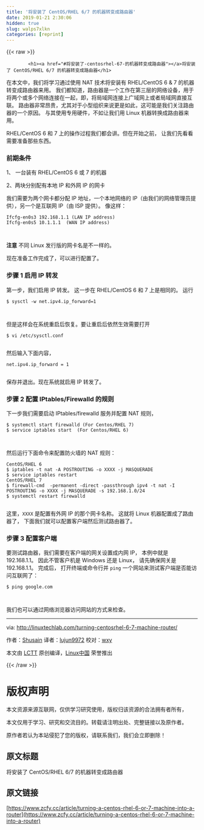 ```yaml
---
title: '将安装了 CentOS/RHEL 6/7 的机器转变成路由器' 
date: 2019-01-21 2:30:06
hidden: true
slug: walps7xlkn
categories: [reprint]
---
```


{{< raw >}}

            <h1><a href="#将安装了-centosrhel-67-的机器转变成路由器"></a>将安装了 CentOS/RHEL 6/7 的机器转变成路由器</h1>
<p>在本文中，我们将学习通过使用 NAT 技术将安装有 RHEL/CentOS 6 &amp; 7 的机器转变成路由器来用。 我们都知道，路由器是一个工作在第三层的网络设备，用于将两个或多个网络连接在一起，即，将局域网连接上广域网上或者局域网直接互联。 路由器非常昂贵，尤其对于小型组织来说更是如此，这可能是我们关注路由器的一个原因。 与其使用专用硬件，不如让我们用 Linux 机器转换成路由器来用。</p>
<p>RHEL/CentOS 6 和 7 上的操作过程我们都会讲。但在开始之前， 让我们先看看需要准备那些东西。</p>
<h3><a href="#前期条件"></a>前期条件</h3>
<p>1、 一台装有 RHEL/CentOS 6 或 7 的机器</p>
<p>2、两块分别配有本地 IP 和外网 IP 的网卡</p>
<p>我们需要为两个网卡都分配 IP 地址，一个本地网络的 IP（由我们的网络管理员提供），另一个是互联网 IP（由 ISP 提供）。 像这样：</p>
<pre><code class="hljs routeros">Ifcfg-en0s3 192.168.1.1 (LAN<span class="hljs-built_in"> IP </span>address)
Ifcfg-en0s5 10.1.1.1  (WAN<span class="hljs-built_in"> IP </span>address)

</code></pre><p><strong>注意</strong> 不同 Linux 发行版的网卡名是不一样的。</p>
<p>现在准备工作完成了，可以进行配置了。</p>
<h3><a href="#步骤-1-启用-ip-转发"></a>步骤 1 启用 IP 转发</h3>
<p>第一步，我们启用 IP 转发。 这一步在 RHEL/CentOS 6 和 7 上是相同的。 运行</p>
<pre><code class="hljs stylus">$ sysctl -w net<span class="hljs-selector-class">.ipv4</span><span class="hljs-selector-class">.ip_forward</span>=<span class="hljs-number">1</span>

</code></pre><p>但是这样会在系统重启后恢复。要让重启后依然生效需要打开</p>
<pre><code class="hljs shell"><span class="hljs-meta">$</span><span class="bash"> vi /etc/sysctl.conf</span>

</code></pre><p>然后输入下面内容，</p>
<pre><code class="hljs stylus">net<span class="hljs-selector-class">.ipv4</span><span class="hljs-selector-class">.ip_forward</span> = <span class="hljs-number">1</span>

</code></pre><p>保存并退出。现在系统就启用 IP 转发了。</p>
<h3><a href="#步骤-2-配置-iptablesfirewalld-的规则"></a>步骤 2 配置 IPtables/Firewalld 的规则</h3>
<p>下一步我们需要启动 IPtables/firewalld 服务并配置 NAT 规则，</p>
<pre><code class="hljs routeros">$ systemctl start firewalld (<span class="hljs-keyword">For</span> Centos/RHEL 7)
$<span class="hljs-built_in"> service </span>iptables start  (<span class="hljs-keyword">For</span> Centos/RHEL 6)

</code></pre><p>然后运行下面命令来配置防火墙的 NAT 规则：</p>
<pre><code class="hljs routeros">CentOS/RHEL 6
$ iptables -t<span class="hljs-built_in"> nat </span>-A POSTROUTING -o XXXX -j MASQUERADE
$<span class="hljs-built_in"> service </span>iptables restart 
CentOS/RHEL 7
$ firewall-cmd  -permanent -direct -passthrough ipv4 -t<span class="hljs-built_in"> nat </span>-I POSTROUTING -o XXXX -j MASQUERADE -s 192.168.1.0/24
$ systemctl restart firewalld

</code></pre><p>这里，<code>XXXX</code> 是配置有外网 IP 的那个网卡名称。 这就将 Linux 机器配置成了路由器了， 下面我们就可以配置客户端然后测试路由器了。</p>
<h3><a href="#步骤-3-配置客户端"></a>步骤 3 配置客户端</h3>
<p>要测试路由器，我们需要在客户端的网关设置成内网 IP， 本例中就是 192.168.1.1。 因此不管客户机是 Windows 还是 Linux， 请先确保网关是 192.168.1.1。 完成后， 打开终端或命令行并 <code>ping</code> 一个网站来测试客户端是否能访问互联网了：</p>
<pre><code class="hljs routeros">$<span class="hljs-built_in"> ping </span>google.com

</code></pre><p>我们也可以通过网络浏览器访问网站的方式来检查。</p>
<hr>
<p>via: <a href="http://linuxtechlab.com/turning-centosrhel-6-7-machine-router/">http://linuxtechlab.com/turning-centosrhel-6-7-machine-router/</a></p>
<p>作者：<a href="http://linuxtechlab.com/author/shsuain/">Shusain</a> 译者：<a href="https://github.com/lujun9972">lujun9972</a> 校对：<a href="https://github.com/wxy">wxy</a></p>
<p>本文由 <a href="https://github.com/LCTT/TranslateProject">LCTT</a> 原创编译，<a href="https://linux.cn/">Linux中国</a> 荣誉推出</p>

          
{{< /raw >}}

# 版权声明
本文资源来源互联网，仅供学习研究使用，版权归该资源的合法拥有者所有，

本文仅用于学习、研究和交流目的。转载请注明出处、完整链接以及原作者。

原作者若认为本站侵犯了您的版权，请联系我们，我们会立即删除！

## 原文标题
将安装了 CentOS/RHEL 6/7 的机器转变成路由器

## 原文链接
[https://www.zcfy.cc/article/turning-a-centos-rhel-6-or-7-machine-into-a-router](https://www.zcfy.cc/article/turning-a-centos-rhel-6-or-7-machine-into-a-router)

